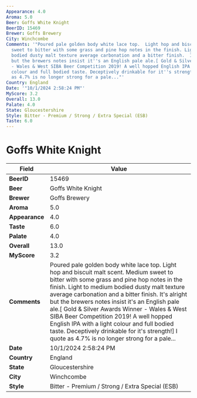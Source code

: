 ```yaml
---
Appearance: 4.0
Aroma: 5.0
Beer: Goffs White Knight
BeerID: 15469
Brewer: Goffs Brewery
City: Winchcombe
Comments: '"Poured pale golden body white lace top.  Light hop and biscuit malt scent.  Medium
  sweet to bitter with some grass and pine hop notes in the finish. Light to medium
  bodied dusty malt texture average carbonation and a bitter finish.  It''s alright
  but the brewers notes insist it''s an English pale ale.[ Gold & Silver Awards Winner
  - Wales & West SIBA Beer Competition 2019! A well hopped English IPA with a light
  colour and full bodied taste. Deceptively drinkable for it''s strength!] I quote
  as 4.7% is no longer strong for a pale..."'
Country: England
Date: '"10/1/2024 2:58:24 PM"'
MyScore: 3.2
Overall: 13.0
Palate: 4.0
State: Gloucestershire
Style: Bitter - Premium / Strong / Extra Special (ESB)
Taste: 6.0
---
```


# Goffs White Knight

| Field         | Value |
|---------------|-------|
| **BeerID** | 15469 |
| **Beer** | Goffs White Knight |
| **Brewer** | Goffs Brewery |
| **Aroma** | 5.0 |
| **Appearance** | 4.0 |
| **Taste** | 6.0 |
| **Palate** | 4.0 |
| **Overall** | 13.0 |
| **MyScore** | 3.2 |
| **Comments** | Poured pale golden body white lace top.  Light hop and biscuit malt scent.  Medium sweet to bitter with some grass and pine hop notes in the finish. Light to medium bodied dusty malt texture average carbonation and a bitter finish.  It's alright but the brewers notes insist it's an English pale ale.[ Gold & Silver Awards Winner - Wales & West SIBA Beer Competition 2019! A well hopped English IPA with a light colour and full bodied taste. Deceptively drinkable for it's strength!] I quote as 4.7% is no longer strong for a pale... |
| **Date** | 10/1/2024 2:58:24 PM |
| **Country** | England |
| **State** | Gloucestershire |
| **City** | Winchcombe |
| **Style** | Bitter - Premium / Strong / Extra Special (ESB) |
